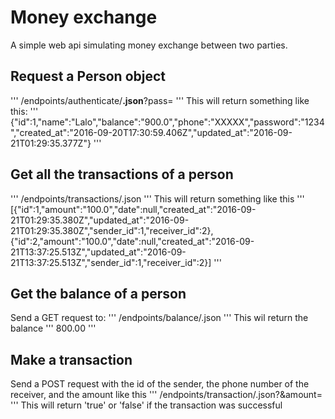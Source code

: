 # Money exchange

A simple web api simulating money exchange between two parties.

## Request a Person object
'''
<url>/endpoints/authenticate/<phone>**.json**?pass=<password>
'''
This will return something like this:
'''
{"id":1,"name":"Lalo","balance":"900.0","phone":"XXXXX","password":"1234","created_at":"2016-09-20T17:30:59.406Z","updated_at":"2016-09-21T01:29:35.377Z"}
'''

## Get all the transactions of a person
'''
<url>/endpoints/transactions/<id>.json
'''
This will return something like this
'''
[{"id":1,"amount":"100.0","date":null,"created_at":"2016-09-21T01:29:35.380Z","updated_at":"2016-09-21T01:29:35.380Z","sender_id":1,"receiver_id":2},{"id":2,"amount":"100.0","date":null,"created_at":"2016-09-21T13:37:25.513Z","updated_at":"2016-09-21T13:37:25.513Z","sender_id":1,"receiver_id":2}]
'''
## Get the balance of a person
Send a GET request to:
'''
<url>/endpoints/balance/<id>.json
'''
This wil return the balance
'''
800.00
'''
## Make a transaction
Send a POST request with the id of the sender, the phone number of the receiver, and the amount like this
'''
<url>/endpoints/transaction/<id>.json?<phone>&amount=<amount>
'''
This will return 'true' or 'false' if the transaction was successful
